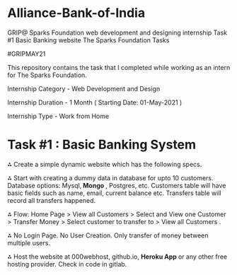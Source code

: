# Alliance-Bank-of-India

GRIP@ Sparks Foundation  web development and designing internship Task #1 Basic Banking website 
The Sparks Foundation Tasks

#GRIPMAY21

This repository contains the task that I completed while working as an intern for The Sparks Foundation.

Internship Category - Web Development and Design

Internship Duration - 1 Month ( Starting Date: 01-May-2021 )

Internship Type - Work from Home



# Task #1 : Basic Banking System

⁂ Create a simple dynamic website which has the following specs.

⁂ Start with creating a dummy data in database for upto 10
customers. Database options: Mysql,<strong> Mongo </strong>, Postgres, etc.
Customers table will have basic fields such as name, email,
current balance etc. Transfers table will record all transfers
happened.

⁂ Flow: Home Page > View all Customers > Select and View one
Customer > Transfer Money > Select customer to transfer to >
View all Customers .

⁂ No Login Page. No User Creation. Only transfer of money
between multiple users.

⁂ Host the website at 000webhost, github.io, <strong> Heroku App </strong>  or any
other free hosting provider. Check in code in gitlab.

